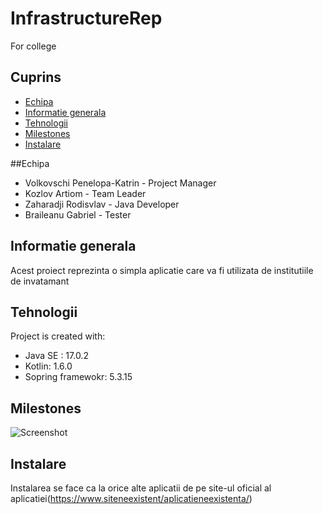 # InfrastructureRep
For college

## Cuprins
* [Echipa](#echipa)
* [Informatie generala](#informatie-generala)
* [Tehnologii](#tehnologii)
* [Milestones](#milestones)
* [Instalare](#instalare)

##Echipa
* Volkovschi Penelopa-Katrin - Project Manager
* Kozlov Artiom - Team Leader
* Zaharadji Rodisvlav - Java Developer
* Braileanu Gabriel - Tester

## Informatie generala
Acest proiect reprezinta o simpla aplicatie care va fi utilizata de institutiile de invatamant
	
## Tehnologii
Project is created with:
* Java SE : 17.0.2
* Kotlin: 1.6.0
* Sopring framewokr: 5.3.15
	
## Milestones
![Screenshot](grantt.png)
 
## Instalare
Instalarea se face ca la orice alte aplicatii de pe site-ul oficial al aplicatiei(https://www.siteneexistent/aplicatieneexistenta/)

